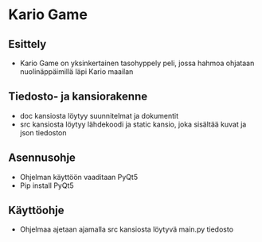# Kario Game

## Esittely
  - Kario Game on yksinkertainen tasohyppely peli, jossa hahmoa ohjataan nuolinäppäimillä läpi Kario maailan

## Tiedosto- ja kansiorakenne

  - doc kansiosta löytyy suunnitelmat ja dokumentit
  - src kansiosta löytyy lähdekoodi ja static kansio, joka sisältää kuvat ja json tiedoston

## Asennusohje

  - Ohjelman käyttöön vaaditaan PyQt5
  - Pip install PyQt5

## Käyttöohje

  - Ohjelmaa ajetaan ajamalla src kansiosta löytyvä main.py tiedosto
